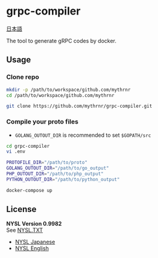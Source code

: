 # grpc-compiler

[日本語](./README.ja.md)

The tool to generate gRPC codes by docker.

## Usage

### Clone repo

```bash
mkdir -p /path/to/workspace/github.com/mythrnr
cd /path/to/workspace/github.com/mythrnr

git clone https://github.com/mythrnr/grpc-compiler.git
```

### Compile your proto files

* `GOLANG_OUTOUT_DIR` is recommended to set `$GOPATH/src`

```bash
cd grpc-compiler
vi .env

PROTOFILE_DIR="/path/to/proto"
GOLANG_OUTOUT_DIR="/path/to/go_output"
PHP_OUTOUT_DIR="/path/to/php_output"
PYTHON_OUTOUT_DIR="/path/to/python_output"

docker-compose up
```

## License

__NYSL Version 0.9982__  
See [NYSL.TXT](./NYSL.TXT)

* [NYSL Japanese](http://www.kmonos.net/nysl/)
* [NYSL English](http://www.kmonos.net/nysl/index.en.html)
